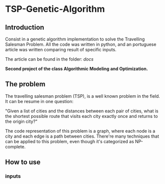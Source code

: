 # TSP-Genetic-Algorithm

## Introduction
Consist in a genetic algorithm implementation to solve the Travelling Salesman Problem.
All the code was written in python, and an portuguese article was written comparing result of specific inputs.
<p>The article can be found in the folder: <i> docs </i></p>

<b>Second project of the class Algorithmic Modeling and Optimization.</b>

## The problem
<p>The travelling salesman problem (TSP), is a well known problem in the field. It can be resume in one question:</p>
<p>"Given a list of cities and the distances between each pair of cities, what is the shortest possible route that visits each city exactly once and returns to the origin city?"</p>
<p>The code representation of this problem is a graph, where each node is a city and each edge is a path between cities. There're many techniques that can be applied to this problem, even though it's categorized as NP-complete.</p>

## How to use

### inputs
